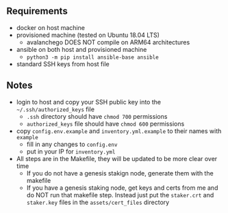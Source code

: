 ## Requirements
- docker on host machine
- provisioned machine (tested on Ubuntu 18.04 LTS)
  - avalanchego DOES NOT compile on ARM64 architectures
- ansible on both host and provisioned machine
  - `python3 -m pip install ansible-base ansible`
- standard SSH keys from host file

## Notes
- login to host and copy your SSH public key into the `~/.ssh/authorized_keys` file
  - `.ssh` directory should have `chmod 700` permissions
  - `authorized_keys` file should have `chmod 600` permissions
- copy `config.env.example` and `inventory.yml.example` to their names with `example`
  - fill in any changes to `config.env`
  - put in your IP for `inventory.yml`
- All steps are in the Makefile, they will be updated to be more clear over time
  - If you do not have a genesis stakign node, generate them with the makefile
  - If you have a genesis staking node, get keys and certs from me and do NOT run that makefile step. Instead just put the `staker.crt` and `staker.key` files in the `assets/cert_files` directory

